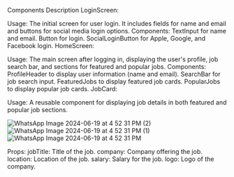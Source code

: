 
Components Description
LoginScreen:

Usage: The initial screen for user login. It includes fields for name and email and buttons for social media login options.
Components:
TextInput for name and email.
Button for login.
SocialLoginButton for Apple, Google, and Facebook login.
HomeScreen:

Usage: The main screen after logging in, displaying the user's profile, job search bar, and sections for featured and popular jobs.
Components:
ProfileHeader to display user information (name and email).
SearchBar for job search input.
FeaturedJobs to display featured job cards.
PopularJobs to display popular job cards.
JobCard:

Usage: A reusable component for displaying job details in both featured and popular job sections.

![WhatsApp Image 2024-06-19 at 4 52 31 PM (2)](https://github.com/Papakwame888/rn-assignment4-11112468/assets/170115382/73525622-3c5f-49fd-ada0-87ed8f78724c)
![WhatsApp Image 2024-06-19 at 4 52 31 PM (1)](https://github.com/Papakwame888/rn-assignment4-11112468/assets/170115382/9bf055fa-b59e-42b3-abc5-709340282aed)
![WhatsApp Image 2024-06-19 at 4 52 31 PM](https://github.com/Papakwame888/rn-assignment4-11112468/assets/170115382/56b03588-f9d6-41ea-8cdc-ec2127e2d5ba)

Props:
jobTitle: Title of the job.
company: Company offering the job.
location: Location of the job.
salary: Salary for the job.
logo: Logo of the company.
